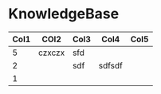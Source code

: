 # KnowledgeBase

| Col1 | COl2   | Col3 | Col4   | Col5 |
|------|--------|------|--------|------|
| 5    | czxczx | sfd  |        |      |
| 2    |        | sdf  | sdfsdf |      |
| 1    |        |      |        |      |
